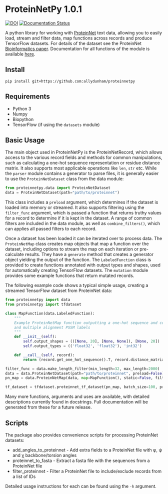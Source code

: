 # ProteinNetPy 1.0.1
<!-- badges: start -->
[![DOI](https://zenodo.org/badge/267846791.svg)](https://zenodo.org/badge/latestdoi/267846791)
[![Documentation Status](https://readthedocs.org/projects/proteinnetpy/badge/?version=latest)](https://proteinnetpy.readthedocs.io/en/latest/?badge=latest)
<!-- badges: end -->

A python library for working with [ProteinNet](https://github.com/aqlaboratory/proteinnet) text data, allowing you to easily load, stream and filter data, map functions across records and produce TensorFlow datasets.
For details of the dataset see the ProteinNet [Bioinformatics paper](https://bmcbioinformatics.biomedcentral.com/articles/10.1186/s12859-019-2932-0).
Documentation for all functions of the module is available [here](https://proteinnetpy.readthedocs.io/en/latest/).

## Install

`pip install git+https://github.com:allydunham/proteinnetpy`

## Requirements

* Python 3
* Numpy
* Biopython
* TensorFlow (if using the `datasets` module)

## Basic Usage

The main object used in ProteinNetPy is the ProteinNetRecord, which allows access to the various record fields and methods for common manipulations, such as calculating a one-hot sequence representation or residue distance matrix.
It also supports most applicable operations like `len`, `str` etc.
While the `parser` module contains a generator to parse files, it is generally easier to use the `ProteinNetDataset` class from the data module:

```python
from proteinnetpy.data import ProteinNetDataset
data = ProteinNetDataset(path="path/to/proteinnet")
```

This class includes a `preload` argument, which determines if the dataset is loaded into memory or streamed.
It also supports filtering using the `filter_func` argument, which is passed a function that returns truthy values for a record to determine if it is kept in the dataset.
A range of common filters are included in the data module, as well as `combine_filters()`, which can applies all passed filters to each record.

Once a dataset has been loaded it can be iterated over to process data.
The `ProteinNetMap` class creates map objects that map a function over the dataset, including options to stream the map on each iteration or pre-calculate results.
They have a `generate` method that creates a generator object yielding the output of the function.
The `LabeledFunction` class is provided to create functions annotated with output types and shapes, used for automatically creating TensorFlow datasets.
The `mutation` module provides some example functions that return mutated records.

The following example code shows a typical simple usage, creating a streamed TensorFlow dataset from ProteinNet data:

```python
from proteinnetpy import data
from proteinnetpy import tfdataset

class MapFunction(data.LabeledFunction):
    """
    Example ProteinNetMap function outputting a one-hot sequence and contact graph input data
    and multiple alignment PSSM labels
    """
    def __init__(self):
        self.output_shapes = (([None, 20], [None, None]), [None, 20])
        self.output_types = (('float32', 'float32'), 'int32')

    def __call__(self, record):
        return (record.get_one_hot_sequence().T, record.distance_matrix()), record.evolutionary.T

filter_func = data.make_length_filter(min_length=32, max_length=2000)
data = data.ProteinNetDataset(path="path/to/proteinnet", preload=False)
pn_map = data.ProteinNetMap(data, map=MapFunction(), static=False, filter_errors=True)

tf_dataset = tfdataset.proteinnet_tf_dataset(pn_map, batch_size=100, prefetch=400, shuffle_buffer=200)
```

Many more functions, arguments and uses are available, with detailed descriptions currently found in docstrings.
Full documentation will be generated from these for a future release.

## Scripts

The package also provides convenience scripts for processing ProteinNet datasets:

* add_angles_to_proteinnet - Add extra fields to a ProteinNet file with φ, ψ and χ backbone/torsion angles
* proteinnet_to_fasta - Extract a fasta file with the sequences from a ProteinNet file
* filter_proteinnet - Filter a ProteinNet file to include/exclude records from a list of IDs

Detailed usage instructions for each can be found using the `-h` argument.
